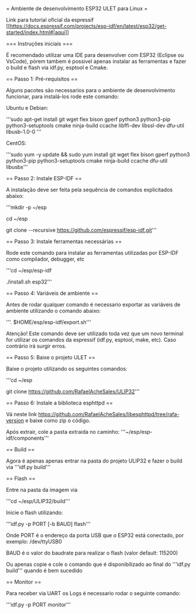 = Ambiente de desenvolvimento ESP32 ULET para Linux =

Link para tutorial oficial da espressif [[https://docs.espressif.com/projects/esp-idf/en/latest/esp32/get-started/index.html#|aqui]]

=== Instruções iniciais ===

É recomendado utilizar uma IDE para desenvolver com ESP32 (Eclipse ou VsCode), pórem tambem é possivel apenas instalar as ferramentas e fazer o build e flash via idf.py, esptool e Cmake.

== Passo 1: Pré-requisitos ==

Alguns pacotes são necessarios para o ambiente de desenvolvimento funcionar, para instalá-los rode este comando:

Ubuntu e Debian:

'''sudo apt-get install git wget flex bison gperf python3 python3-pip python3-setuptools cmake ninja-build ccache libffi-dev libssl-dev dfu-util libusb-1.0-0 '''

CentOS:

'''sudo yum -y update && sudo yum install git wget flex bison gperf python3 python3-pip python3-setuptools cmake ninja-build ccache dfu-util libusbx'''

== Passo 2: Instale ESP-IDF ==

A instalação deve ser feita pela sequência de comandos explicitados abaixo:

'''mkdir -p ~/esp

cd ~/esp

git clone --recursive https://github.com/espressif/esp-idf.git'''

== Passo 3: Instale ferramentas necessárias ==

Rode este comando para instalar as ferramentas utilizadas por ESP-IDF como compilador, debugger, etc

'''cd ~/esp/esp-idf

./install.sh esp32'''

== Passo 4: Variáveis de ambiente ==

Antes de rodar qualquer comando é necessario exportar as variáveis de ambiente utilizando o comando abaixo:

'''. $HOME/esp/esp-idf/export.sh'''

Atenção! Este comando deve ser utilizado toda vez que um novo terminal for utilizar os comandos da espressif (idf.py, esptool, make, etc). Caso contrário irá surgir erros.

== Passo 5: Baixe o projeto ULET ==

Baixe o projeto utilizando os seguintes comandos:

'''cd ~/esp

git clone https://github.com/RafaelAcheSales/ULIP32'''


== Passo 6: Instale a biblioteca esphttpd ==

Vá neste link https://github.com/RafaelAcheSales/libesphttpd/tree/rafa-version e baixe como zip o código.

Após extrair, cole a pasta extraida no caminho: '''~/esp/esp-idf/components'''

== Build ==

Agora é apenas apenas entrar na pasta do projeto ULIP32 e fazer o build via '''idf.py build''' 

== Flash ==

Entre na pasta da imagem via

'''cd ~/esp/ULIP32/build'''

Inicie o flash utilizando:

'''idf.py -p PORT [-b BAUD] flash'''

Onde PORT é o endereço da porta USB que o ESP32 está conectado, por exemplo: /dev/ttyUSB0

BAUD é o valor do baudrate para realizar o flash (valor default: 115200)

Ou apenas copie e cole o comando que é disponibilizado ao final do '''idf.py build''' quando é bem sucedido

== Monitor ==

Para receber via UART os Logs é necessario rodar o seguinte comando:

'''idf.py -p PORT monitor'''
